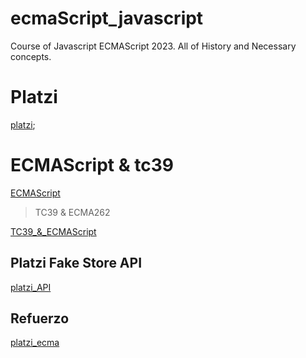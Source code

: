 # ecmaScript_javascript

Course of Javascript ECMAScript 2023. All of History and Necessary concepts.  

# Platzi

 [platzi](https://platzi.com/home);

# ECMAScript & tc39

[ECMAScript](https://www.ecma-international.org/publications-and-standards/standards/ecma-262/)

> TC39 & ECMA262

[TC39_&_ECMAScript](https://github.com/tc39/ecma262#ecmascript)

## Platzi Fake Store API

[platzi_API](https://fakeapi.platzi.com/en/rest/products)

## Refuerzo

[platzi_ecma](https://github.com/ferneynava/Curso-de-ECMAScript)
